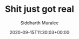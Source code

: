 ---
title: "Shit just got real"
date: 2020-09-15T11:30:03+00:00
# weight: 1
# aliases: ["/first"]
tags: ["first"]
author: "Siddharth Muralee"
cover:
    image: "<image path/url>" # image path/url
    alt: "<alt text>" # alt text
    caption: "<text>" # display caption under cover
    relative: false # when using page bundles set this to true
    hidden: true # only hide on current single page
---